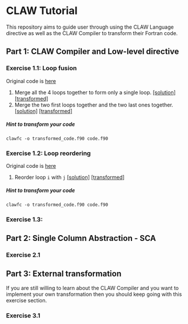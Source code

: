 # CLAW Tutorial

This repository aims to guide user through using the CLAW Language directive as well as the CLAW Compiler to transform their Fortran code.



## Part 1: CLAW Compiler and Low-level directive

### Exercise 1.1: Loop fusion
Original code is [here](exercises/ex1/code1.1.f90)
1. Merge all the 4 loops together to form only a single loop. [[solution]](solutions/ex1/solution1.1.1.f90) [[transformed]](solutions/ex1/result1.1.1.f90)
2. Merge the two first loops together and the two last ones together. [[solution]](solutions/ex1/solution1.1.2.f90) [[transformed]](solutions/ex1/result1.1.2.f90)

##### Hint to transform your code
`clawfc -o transformed_code.f90 code.f90`

### Exercise 1.2: Loop reordering
Original code is [here](exercises/ex1/code1.2.f90)

1. Reorder loop `i` with `j` [[solution]](solutions/ex1/solution1.2.1.f90) [[transformed]](solutions/ex1/result1.2.1.f90)

##### Hint to transform your code
`clawfc -o transformed_code.f90 code.f90`

### Exercise 1.3:


## Part 2: Single Column Abstraction - SCA

### Exercise 2.1


## Part 3: External transformation
If you are still willing to learn about the CLAW Compiler and you want to implement your own transformation then you should keep going with this exercise section.

### Exercise 3.1
